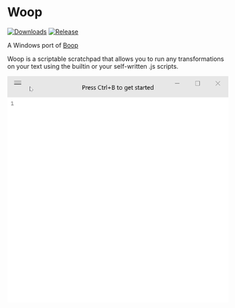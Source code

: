 # Woop

[![Downloads](https://img.shields.io/github/downloads/felixse/Woop/total.svg?label=Downloads)](https://github.com/felixse/Woop/releases/)
[![Release](https://img.shields.io/github/release/felixse/Woop.svg?label=Release)](https://github.com/felixse/Woop/releases)

A Windows port of [Boop](https://boop.okat.best/)

Woop is a scriptable scratchpad that allows you to run any transformations on your text using the builtin or your self-written .js scripts.

![demo](Screenshots/demo.gif)
